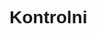 # Kontrolni
<!DOCTYPE html>
<html lang="en">
<head>
    <meta charset="UTF-8">
    <meta name="viewport" content="width=device-width, initial-scale=1.0">
    <meta http-equiv="X-UA-Compatible" content="ie=edge">
    <title>Document</title>
    <style>
        #Livno { 
               background-color: rgb(180,205,228);
               width:101%;
              
        }
        p {
            line-height: 1.3em;
        }
        h1 {
            font-family: Verdana, sans-serif;
        }
        h3 {
            font-family: Helvetica, sans-serif;
            line-height: 0.7 em;
        }
        #link {
            background-color: #333;
            width:686%;
            line-height:200%;
            padding:7 px
            
        }
        .p {
            color: white;
        }
        #Basajkovac { 
            text-decoration: underline;
        }

        


               
    </style>
</head>
<body>
    <h1>Livno</h1>

    <div id="Livno"> <h3>O Livnu</h3>
        
    <p>
        <table>
            <thead>
                  <td><img src="panorama.jpg" width=300 ></td> 
                  <td><p> <em> <strong><span id="Basajkovac">Livno je grad u 
                    jugozapadnom dijelu Bosne i Hercegovine.</span></strong>
                    Najznačajniji je grad u Hercegbosanskoj županiji, čije je kulturno i gospodarsko središte, 
                    te je drugi po veličini grad s većinskim hrvatskim stanovništvom u Bosni i Hercegovini. 
                    Grad leži na 724 m nadmorske visine na istoku centralnog dijela Livanjskog polja, većim 
                    dijelom na obroncima i u podnožju brda Bašajkovac, iz kojeg izvire i krška rijeka Bistrica.
                
        </span>
                    <h3>Klima</h3>
                    <p>Klima je umjereno kontinentalna s jakim vjetrovima. Prosječna godišnja temperatura 
                    zadnjih 57 godina (1951. - 2008.) iznosi 9,3°C. Ljeta su mahom duga i sunčana (2008: 2.474 sati), 
                    zime snježne.</em></p>
                </td>  
    <p>
        <table>
            <thead>
                <left><td><div id="link" class="p">Pročitajte više na <a class="p" href="https://hr.wikipedia.org/wiki/Livno">Wikipedia</a>.</div></td></left>
    </p>
        </table>
            </thead>

</body>
</html>
